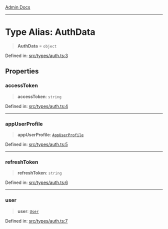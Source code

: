 [Admin Docs](/)

***

# Type Alias: AuthData

> **AuthData** = `object`

Defined in: [src/types/auth.ts:3](https://github.com/PalisadoesFoundation/talawa-admin/blob/main/src/types/auth.ts#L3)

## Properties

### accessToken

> **accessToken**: `string`

Defined in: [src/types/auth.ts:4](https://github.com/PalisadoesFoundation/talawa-admin/blob/main/src/types/auth.ts#L4)

***

### appUserProfile

> **appUserProfile**: [`AppUserProfile`](../../User/type/type-aliases/AppUserProfile.md)

Defined in: [src/types/auth.ts:5](https://github.com/PalisadoesFoundation/talawa-admin/blob/main/src/types/auth.ts#L5)

***

### refreshToken

> **refreshToken**: `string`

Defined in: [src/types/auth.ts:6](https://github.com/PalisadoesFoundation/talawa-admin/blob/main/src/types/auth.ts#L6)

***

### user

> **user**: [`User`](../../User/type/type-aliases/User.md)

Defined in: [src/types/auth.ts:7](https://github.com/PalisadoesFoundation/talawa-admin/blob/main/src/types/auth.ts#L7)
